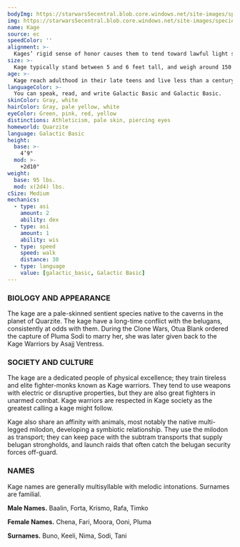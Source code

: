 ```yaml
---
bodyImg: https://starwars5ecentral.blob.core.windows.net/site-images/species/species_Kage.png
img: https://starwars5ecentral.blob.core.windows.net/site-images/species/species_Kage.png
name: Kage
source: ec
speedColor: ''
alignment: >-
  Kages’ rigid sense of honor causes them to tend toward lawful light side, though there are exceptions.
size: >-
  Kage typically stand between 5 and 6 feet tall, and weigh around 150 lbs. Regardless of your position in that range, your size is Medium.
age: >-
  Kage reach adulthood in their late teens and live less than a century.
languageColor: >-
  You can speak, read, and write Galactic Basic and Galactic Basic. 
skinColor: Gray, white
hairColor: Gray, pale yellow, white
eyeColor: Green, pink, red, yellow
distinctions: Athleticism, pale skin, piercing eyes
homeworld: Quarzite
language: Galactic Basic
height:
  base: >-
    4’9"
  mod: >-
    +2d10"
weight:
  base: 95 lbs.
  mod: x(2d4) lbs.
cSize: Medium
mechanics:
  - type: asi
    amount: 2
    ability: dex
  - type: asi
    amount: 1
    ability: wis
  - type: speed
    speed: walk
    distance: 30
  - type: language
    value: [galactic_basic, Galactic Basic]
---
```

### BIOLOGY AND APPEARANCE
The kage are a pale-skinned sentient species native to the caverns in the planet of Quarzite. The kage have a long-time conflict with the belugans, consistently at odds with them. During the Clone Wars, Otua Blank ordered the capture of Pluma Sodi to marry her, she was later given back to the Kage Warriors by Asajj Ventress.

### SOCIETY AND CULTURE
The kage are a dedicated people of physical excellence; they train tireless and elite fighter-monks known as Kage warriors. They tend to use weapons with electric or disruptive properties, but they are also great fighters in unarmed combat. Kage warriors are respected in Kage society as the greatest calling a kage might follow.

Kage also share an affinity with animals, most notably the native multi-legged milodon, developing a symbiotic relationship. They use the milodon as transport; they can keep pace with the subtram transports that supply belugan strongholds, and launch raids that often catch the belugan security forces off-guard.

### NAMES
Kage names are generally multisyllable with melodic intonations. Surnames are familial.

__Male Names.__ Baalin, Forta, Krismo, Rafa, Timko

__Female Names.__ Chena, Fari, Moora, Ooni, Pluma

__Surnames.__ Buno, Keeli, Nima, Sodi, Tani



    